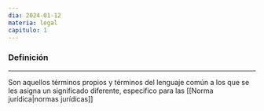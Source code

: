 ```yaml
---
dia: 2024-01-12
materia: legal
capitulo: 1
---
```

### Definición
---
Son aquellos términos propios y términos del lenguaje común a los que se les asigna un significado diferente, especifico para las [[Norma jurídica|normas jurídicas]]